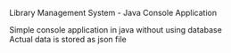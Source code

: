 Library Management System - Java Console Application

Simple console application in java without using database <br>
Actual data is stored as json file <br>

